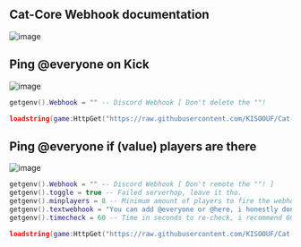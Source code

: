 ## Cat-Core Webhook documentation
![image](https://user-images.githubusercontent.com/95049751/210865373-98497835-b130-44c5-97fb-b9f51f0d9886.png)

## Ping @everyone on Kick
![image](https://user-images.githubusercontent.com/95049751/211063761-61fbf6ca-b8a9-45cf-977b-da9c3f8344bb.png)

```lua
getgenv().Webhook = "" -- Discord Webhook [ Don't delete the ""!

loadstring(game:HttpGet("https://raw.githubusercontent.com/KISOOUF/Cat-Core/main/PSX-Core"))()
```
##  Ping @everyone if (value) players are there
![image](https://user-images.githubusercontent.com/95049751/211065803-9f75d937-798f-482a-892c-173c204ef403.png)

```lua
getgenv().Webhook = "" -- Discord Webhook [ Don't remote the ""! ]
getgenv().toggle = true -- Failed serverhop, leave it tho.
getgenv().minplayers = 8 -- Minimum amount of players to fire the webhook
getgenv().textwebhook = "You can add @everyone or @here, i honestly don't recommend these if your time check is lower than 10" -- Webhooks title, you can make @everyone, @here or any text
getgenv().timecheck = 60 -- Time in seconds to re-check, i recommend 60.

loadstring(game:HttpGet("https://raw.githubusercontent.com/KISOOUF/Cat-Core/main/Pet%20Simulator%20X/Webhook-Player-Count"))()
```
